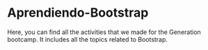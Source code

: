 # Aprendiendo-Bootstrap

Here, you can find all the activities that we made for the Generation bootcamp. It includes all the topics related to Bootstrap. 
